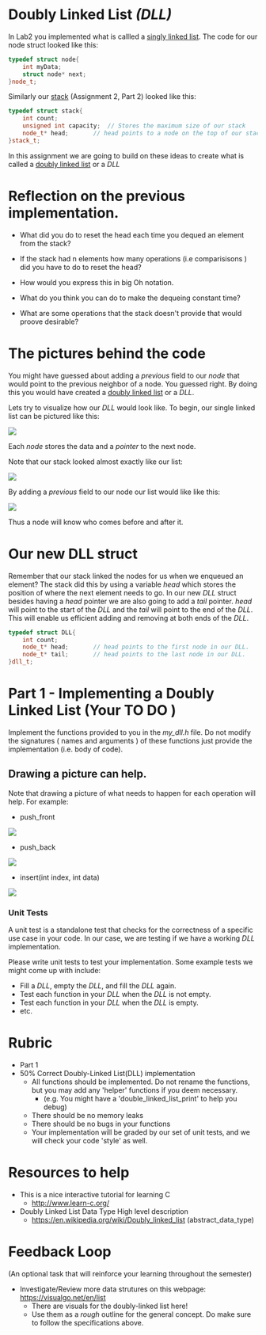
# Doubly Linked List *(DLL)*

In Lab2 you implemented what is callled a [singly linked list](https://www.geeksforgeeks.org/linked-list-set-1-introduction/).
The code for our node struct looked like this:

```cpp
typedef struct node{
	int myData;
	struct node* next;
}node_t;
```

Similarly our [stack](https://en.wikipedia.org/wiki/Stack_(abstract_data_type)) (Assignment 2, Part 2)
looked like this:

```cpp
typedef struct stack{
	int count;		
	unsigned int capacity;	// Stores the maximum size of our stack
	node_t* head;		// head points to a node on the top of our stack.
}stack_t;
```

In this assignment we are going to build on these ideas to create what is called a [doubly linked list](https://en.wikipedia.org/wiki/Doubly_linked_list) or a *DLL*

# Reflection on the previous implementation. 

* What did you do to reset the head each time you dequed an element from the stack?

* If the stack had n elements how many operations (i.e comparisisons ) did you have to do to reset the head?

* How would you express this in big Oh notation.

* What do you think you can do to make the dequeing constant time?

* What are some operations that the stack doesn't provide that would proove desirable?

# The pictures behind the code

You might have guessed about adding a *previous* field to our *node* that would point to the previous neighbor of a node. You guessed right. By doing this you would have created a [doubly linked list](https://en.wikipedia.org/wiki/Doubly_linked_list) or a *DLL*. 

Lets try to visualize how our *DLL* would look like. To begin, our single linked list can be pictured like this:

<img src="./../images/SingleLinkedList.png">

Each *node* stores the data and a *pointer* to the next node. 

Note that our stack looked almost exactly like our list:

<img src="./../images/Stack.png">

By adding a *previous* field to our node our list would like like this:

<img src="./../images/DoubleLinkedList.png">

Thus a node will know who comes before and after it. 

# Our new DLL struct

Remember that our stack linked the nodes for us when we enqueued an element? The stack did this by using a variable *head* which stores the position of where the next element needs to go. In our new *DLL* struct besides having a *head* pointer we are also going to add a *tail* pointer. *head* will point to the start of the *DLL* and the *tail* will point to the end of the *DLL*. This will enable us efficient adding and removing at both ends of the *DLL*.

```cpp
typedef struct DLL{
	int count;		
	node_t* head;		// head points to the first node in our DLL.
	node_t* tail;		// head points to the last node in our DLL.
}dll_t;
```

# Part 1 - Implementing a Doubly Linked List (Your TO DO )

Implement the functions provided to you in the *my_dll.h* file. Do not modify the signatures ( names and arguments ) of these functions just provide the implementation (i.e. body of code).  

## Drawing a picture can help.

Note that drawing a picture of what needs to happen for each operation will help. For example:

* push_front

<img src="./../images/push_back.png">

* push_back

<img src="./../images/push_front.png">

* insert(int index, int data)

<img src="./../images/insert.png">

### Unit Tests

A unit test is a standalone test that checks for the correctness of a specific use case in your code. In our case, we are testing if we have a working *DLL* implementation. 

Please write unit tests to test your implementation. Some example tests we might come up with include:

* Fill a *DLL*, empty the *DLL*, and fill the *DLL* again.
* Test each function in your *DLL* when the *DLL* is not empty.
* Test each function in your *DLL* when the *DLL* is empty.
* etc.

# Rubric

- Part 1
- 50% Correct Doubly-Linked List(DLL) implementation
  - All functions should be implemented. Do not rename the functions, but you may add any 'helper' functions if you deem necessary.
    - (e.g. You might have a 'double_linked_list_print' to help you debug)
  - There should be no memory leaks
  - There should be no bugs in your functions 
  - Your implementation will be graded by our set of unit tests, and we will check your code 'style' as well.

# Resources to help

- This is a nice interactive tutorial for learning C
  - http://www.learn-c.org/
- Doubly Linked List Data Type High level description
  - https://en.wikipedia.org/wiki/Doubly_linked_list (abstract_data_type)
  
# Feedback Loop

(An optional task that will reinforce your learning throughout the semester)

- Investigate/Review more data strutures on this webpage: https://visualgo.net/en/list
  - There are visuals for the doubly-linked list here!
  - Use them as a *rough* outline for the general concept. Do make sure to follow the specifications above.

